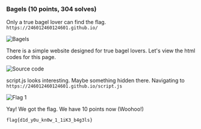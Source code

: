 ### Bagels (10 points, 304 solves)

Only a true bagel lover can find the flag.
`https://246012460124601.github.io/`

![Bagels](https://s2.loli.net/2023/03/11/tlGz1MRFnJgUHjy.png)

There is a simple website designed for true bagel lovers. Let's view the html codes for this page.

![Source code](https://s2.loli.net/2023/03/11/bXLVOoZDYEnA4Wy.png)

script.js looks interesting. Maybe something hidden there. Navigating to `https://246012460124601.github.io/script.js`

![Flag 1](https://s2.loli.net/2023/03/11/UJrcBT1OWoNbCyE.png)

Yay! We got the flag. We have 10 points now (Woohoo!)

	flag{d1d_y0u_kn0w_1_1iK3_b4g3ls}

